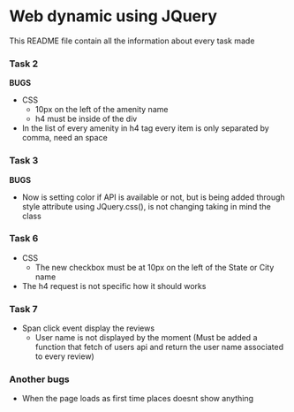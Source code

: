 # Web dynamic using JQuery

This README file contain all the information about every task made

### Task 2

**BUGS**
- CSS
    - 10px on the left of the amenity name
    - h4 must be inside of the div
- In the list of every amenity in h4 tag every item is only separated by comma, need an space

### Task 3

**BUGS**
- Now is setting color if API is available or not, but is being added through style attribute using JQuery.css(), is not changing taking in mind the class

### Task 6
- CSS
    - The new checkbox must be at 10px on the left of the State or City name
- The h4 request is not specific how it should works

### Task 7
- Span click event display the reviews
    - User name is not displayed by the moment (Must be added a function that fetch of users api and return the user name associated to every review)

### Another bugs
- When the page loads as first time places doesnt show anything